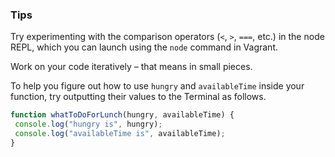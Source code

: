 ### Tips

Try experimenting with the comparison operators (`<`, `>`, `===`, etc.) in the node REPL, which you can launch using the `node` command in Vagrant.

Work on your code iteratively – that means in small pieces. 

To help you figure out how to use `hungry` and `availableTime` inside your function, try outputting their values to the Terminal as follows.
 
 ```javascript
 function whatToDoForLunch(hungry, availableTime) {
  console.log("hungry is", hungry);
  console.log("availableTime is", availableTime);
}
```